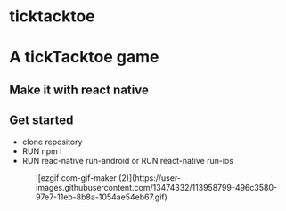 # ticktacktoe

<h1>A tickTacktoe game</h1>
<h2>Make it with react native</h2>

<h2>Get started</h2>
<ul>
<li>clone repository</li>
<li>RUN npm i</li>
<li>RUN reac-native run-android or RUN react-native run-ios</li>
<ul>
![ezgif com-gif-maker (2)](https://user-images.githubusercontent.com/13474332/113958799-496c3580-97e7-11eb-8b8a-1054ae54eb67.gif)
